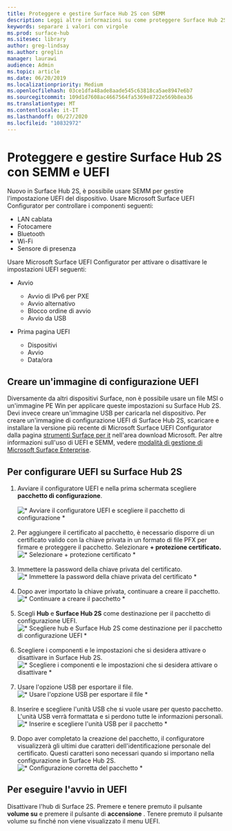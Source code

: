 ```yaml
---
title: Proteggere e gestire Surface Hub 2S con SEMM
description: Leggi altre informazioni su come proteggere Surface Hub 2S con SEMM.
keywords: separare i valori con virgole
ms.prod: surface-hub
ms.sitesec: library
author: greg-lindsay
ms.author: greglin
manager: laurawi
audience: Admin
ms.topic: article
ms.date: 06/20/2019
ms.localizationpriority: Medium
ms.openlocfilehash: 03ce1dfa48ade8aade545c63818ca5ae8947e6b7
ms.sourcegitcommit: 109d1d7608ac4667564fa5369e8722e569b8ea36
ms.translationtype: MT
ms.contentlocale: it-IT
ms.lasthandoff: 06/27/2020
ms.locfileid: "10832972"
---
```

# Proteggere e gestire Surface Hub 2S con SEMM e UEFI

Nuovo in Surface Hub 2S, è possibile usare SEMM per gestire l'impostazione UEFI del dispositivo.
Usare Microsoft Surface UEFI Configurator per controllare i componenti seguenti:

- LAN cablata
- Fotocamere
- Bluetooth
- Wi-Fi
- Sensore di presenza

Usare Microsoft Surface UEFI Configurator per attivare o disattivare le impostazioni UEFI seguenti:

- Avvio

    - Avvio di IPv6 per PXE
    - Avvio alternativo
    - Blocco ordine di avvio
    - Avvio da USB
- Prima pagina UEFI

    - Dispositivi
    - Avvio
    - Data/ora

## Creare un'immagine di configurazione UEFI

Diversamente da altri dispositivi Surface, non è possibile usare un file MSI o un'immagine PE Win per applicare queste impostazioni su Surface Hub 2S. Devi invece creare un'immagine USB per caricarla nel dispositivo. Per creare un'immagine di configurazione UEFI di Surface Hub 2S, scaricare e installare la versione più recente di Microsoft Surface UEFI Configurator dalla pagina [strumenti Surface per it](https://www.microsoft.com/download/details.aspx?id=46703) nell'area download Microsoft. Per altre informazioni sull'uso di UEFI e SEMM, vedere [modalità di gestione di Microsoft Surface Enterprise](https://docs.microsoft.com/surface/surface-enterprise-management-mode).

## Per configurare UEFI su Surface Hub 2S

1. Avviare il configuratore UEFI e nella prima schermata scegliere **pacchetto di configurazione**.<br><br>
![* Avviare il configuratore UEFI e scegliere il pacchetto di configurazione *](images/sh2-uefi1.png) <br> <br>
2. Per aggiungere il certificato al pacchetto, è necessario disporre di un certificato valido con la chiave privata in un formato di file PFX per firmare e proteggere il pacchetto. Selezionare **+ protezione certificato.** <br>
![* Selezionare + protezione certificato *](images/sh2-uefi2.png) <br><br>
3. Immettere la password della chiave privata del certificato.<br>
![* Immettere la password della chiave privata del certificato *](images/sh2-uefi3.png) <br><br>
4. Dopo aver importato la chiave privata, continuare a creare il pacchetto.<br>
![* Continuare a creare il pacchetto *](images/sh2-uefi4.png) <br><br>
5. Scegli **Hub** e **Surface Hub 2S** come destinazione per il pacchetto di configurazione UEFI.<br>
![* Scegliere hub e Surface Hub 2S come destinazione per il pacchetto di configurazione UEFI *](images/sh2-uefi5.png) <br><br>
6. Scegliere i componenti e le impostazioni che si desidera attivare o disattivare in Surface Hub 2S.<br>
![* Scegliere i componenti e le impostazioni che si desidera attivare o disattivare *](images/sh2-uefi6.png) <br><br>
7. Usare l'opzione USB per esportare il file.<br>
![* Usare l'opzione USB per esportare il file *](images/sh2-uefi8.png) <br><br>
8. Inserire e scegliere l'unità USB che si vuole usare per questo pacchetto. L'unità USB verrà formattata e si perdono tutte le informazioni personali.<br>
![* Inserire e scegliere l'unità USB per il pacchetto *](images/sh2-uefi9.png) <br><br>
9. Dopo aver completato la creazione del pacchetto, il configuratore visualizzerà gli ultimi due caratteri dell'identificazione personale del certificato. Questi caratteri sono necessari quando si importano nella configurazione in Surface Hub 2S.<br>
![* Configurazione corretta del pacchetto *](images/sh2-uefi10.png) <br>

## Per eseguire l'avvio in UEFI

Disattivare l'hub di Surface 2S. Premere e tenere premuto il pulsante **volume su** e premere il pulsante di **accensione** . Tenere premuto il pulsante volume su finché non viene visualizzato il menu UEFI.
